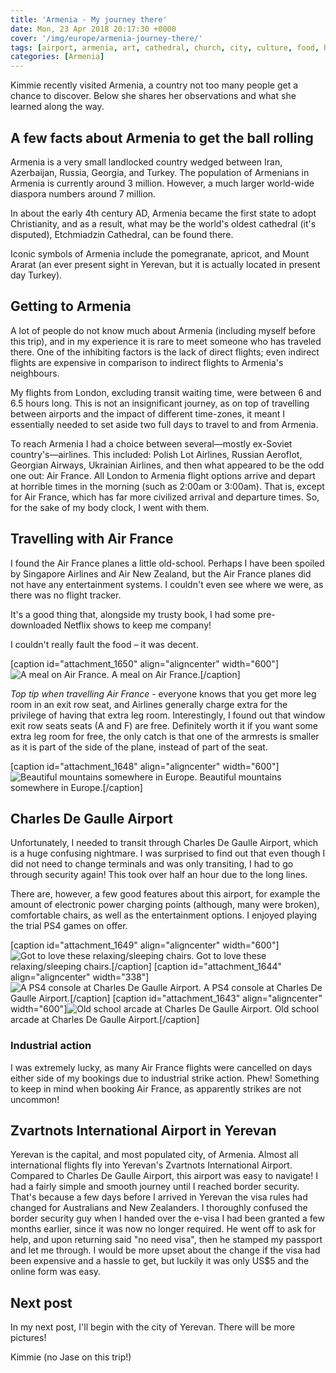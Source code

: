 ```yaml
---
title: 'Armenia - My journey there'
date: Mon, 23 Apr 2018 20:17:30 +0000
cover: '/img/europe/armenia-journey-there/'
tags: [airport, armenia, art, cathedral, church, city, culture, food, history, landscapes, mountain, outdoors, tradition, village, weather, wildlife, wine]
categories: [Armenia]
---
```


Kimmie recently visited Armenia, a country not too many people get a chance to discover. Below she shares her observations and what she learned along the way.

A few facts about Armenia to get the ball rolling
-------------------------------------------------

Armenia is a very small landlocked country wedged between Iran, Azerbaijan, Russia, Georgia, and Turkey. The population of Armenians in Armenia is currently around 3 million. However, a much larger world-wide diaspora numbers around 7 million.

In about the early 4th century AD, Armenia became the first state to adopt Christianity, and as a result, what may be the world's oldest cathedral (it's disputed), Etchmiadzin Cathedral, can be found there.

Iconic symbols of Armenia include the pomegranate, apricot, and Mount Ararat (an ever present sight in Yerevan, but it is actually located in present day Turkey).

Getting to Armenia
------------------

A lot of people do not know much about Armenia (including myself before this trip), and in my experience it is rare to meet someone who has traveled there. One of the inhibiting factors is the lack of direct flights; even indirect flights are expensive in comparison to indirect flights to Armenia's neighbours.

My flights from London, excluding transit waiting time, were between 6 and 6.5 hours long. This is not an insignificant journey, as on top of travelling between airports and the impact of different time-zones, it meant I essentially needed to set aside two full days to travel to and from Armenia.

To reach Armenia I had a choice between several—mostly ex-Soviet country's—airlines. This included: Polish Lot Airlines, Russian Aeroflot, Georgian Airways, Ukrainian Airlines, and then what appeared to be the odd one out: Air France. All London to Armenia flight options arrive and depart at horrible times in the morning (such as 2:00am or 3:00am). That is, except for Air France, which has far more civilized arrival and departure times. So, for the sake of my body clock, I went with them.

Travelling with Air France
--------------------------

I found the Air France planes a little old-school. Perhaps I have been spoiled by Singapore Airlines and Air New Zealand, but the Air France planes did not have any entertainment systems. I couldn't even see where we were, as there was no flight tracker.

It's a good thing that, alongside my trusty book, I had some pre-downloaded Netflix shows to keep me company!

I couldn't really fault the food – it was decent.

\[caption id="attachment_1650" align="aligncenter" width="600"\]![A meal on Air France. ](http://coupleofkiwis.com/wp-content/uploads/2018/04/air-france-food-600x338.jpg) A meal on Air France.\[/caption\]

_Top tip when travelling Air France_ \- everyone knows that you get more leg room in an exit row seat, and Airlines generally charge extra for the privilege of having that extra leg room. Interestingly, I found out that window exit row seats seats (A and F) are free. Definitely worth it if you want some extra leg room for free, the only catch is that one of the armrests is smaller as it is part of the side of the plane, instead of part of the seat. 

\[caption id="attachment_1648" align="aligncenter" width="600"\]![Beautiful mountains somewhere in Europe.](http://coupleofkiwis.com/wp-content/uploads/2018/04/mountains-over-europe-600x338.jpg) Beautiful mountains somewhere in Europe.\[/caption\]

Charles De Gaulle Airport
-------------------------

Unfortunately, I needed to transit through Charles De Gaulle Airport, which is a huge confusing nightmare. I was surprised to find out that even though I did not need to change terminals and was only transiting, I had to go through security again! This took over half an hour due to the long lines.

There are, however, a few good features about this airport, for example the amount of electronic power charging points (although, many were broken), comfortable chairs, as well as the entertainment options. I enjoyed playing the trial PS4 games on offer.

\[caption id="attachment_1649" align="aligncenter" width="600"\]![Got to love these relaxing/sleeping chairs.](http://coupleofkiwis.com/wp-content/uploads/2018/04/charles-de-gaulle-600x338.jpg) Got to love these relaxing/sleeping chairs.\[/caption\] \[caption id="attachment_1644" align="aligncenter" width="338"\]![A PS4 console at Charles De Gaulle Airport.](http://coupleofkiwis.com/wp-content/uploads/2018/04/CDG-airport-2-338x600.jpg) A PS4 console at Charles De Gaulle Airport.\[/caption\] \[caption id="attachment_1643" align="aligncenter" width="600"\]![Old school arcade at Charles De Gaulle Airport.](http://coupleofkiwis.com/wp-content/uploads/2018/04/CDG-airport-600x338.jpg) Old school arcade at Charles De Gaulle Airport.\[/caption\]

### Industrial action

I was extremely lucky, as many Air France flights were cancelled on days either side of my bookings due to industrial strike action. Phew! Something to keep in mind when booking Air France, as apparently strikes are not uncommon!

Zvartnots International Airport in Yerevan
------------------------------------------

Yerevan is the capital, and most populated city, of Armenia. Almost all international flights fly into Yerevan's Zvartnots International Airport. Compared to Charles De Gaulle Airport, this airport was easy to navigate! I had a fairly simple and smooth journey until I reached border security. That's because a few days before I arrived in Yerevan the visa rules had changed for Australians and New Zealanders. I thoroughly confused the border security guy when I handed over the e-visa I had been granted a few months earlier, since it was now no longer required. He went off to ask for help, and upon returning said "no need visa", then he stamped my passport and let me through. I would be more upset about the change if the visa had been expensive and a hassle to get, but luckily it was only US$5 and the online form was easy.

Next post
---------

In my next post, I'll begin with the city of Yerevan. There will be more pictures!

Kimmie (no Jase on this trip!)